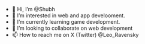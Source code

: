 - 👋 Hi, I’m @Shubh
- 👀 I’m interested in web and app develooment. 
- 🌱 I’m currently learning game development. 
- 💞️ I’m looking to collaborate on web development
- 📫 How to reach me on X (Twitter) @Leo_Ravensky

<!---
SubhSath/SubhSath is a ✨ special ✨ repository because its `README.md` (this file) appears on your GitHub profile.
You can click the Preview link to take a look at your changes.
--->
